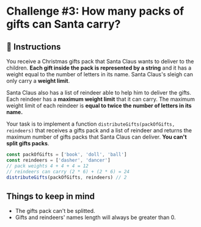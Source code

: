 # Challenge #3: How many packs of gifts can Santa carry?

## 📖 Instructions

You receive a Christmas gifts pack that Santa Claus wants to deliver to the children. **Each gift inside the pack is represented by a string** and it has a weight equal to the number of letters in its name. Santa Claus's sleigh can only carry a **weight limit**.

Santa Claus also has a list of reindeer able to help him to deliver the gifts. Each reindeer has a **maximum weight limit** that it can carry. The maximum weight limit of each reindeer is **equal to twice the number of letters in its name.**

Your task is to implement a function `distributeGifts(packOfGifts, reindeers)` that receives a gifts pack and a list of reindeer and returns the maximum number of gifts packs that Santa Claus can deliver. **You can't split gifts packs**.

```js
const packOfGifts = ['book', 'doll', 'ball']
const reindeers = ['dasher', 'dancer']
// pack weights 4 + 4 + 4 = 12
// reindeers can carry (2 * 6) + (2 * 6) = 24
distributeGifts(packOfGifts, reindeers) // 2
```

## Things to keep in mind

- The gifts pack can't be splitted.
- Gifts and reindeers' names length will always be greater than 0.

